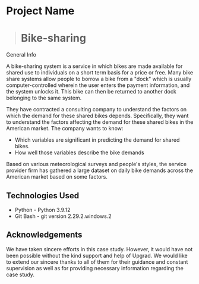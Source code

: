 # Project Name
> # **Bike-sharing**
>
> 



General Info

A bike-sharing system is a service in which bikes are made available for shared use to individuals on a short term basis for a price or free. Many bike share systems allow people to borrow a bike from a "dock" which is usually computer-controlled wherein the user enters the payment information, and the system unlocks it. This bike can then be returned to another dock belonging to the same system.

They have contracted a consulting company to understand the factors on which the demand for these shared bikes depends. Specifically, they want to understand the factors affecting the demand for these shared bikes in the American market. The company wants to know:

- Which variables are significant in predicting the demand for shared bikes.
- How well those variables describe the bike demands

Based on various meteorological surveys and people's styles, the service provider firm has gathered a large dataset on daily bike demands across the American market based on some factors. 




## Technologies Used
- Python - Python 3.9.12
- Git Bash - git version 2.29.2.windows.2



## Acknowledgements

We have taken sincere efforts in this case study. However, it would have not been possible without the kind support and help of Upgrad. We would like to extend our sincere thanks to all of them for their guidance and constant supervision as well as for providing necessary information regarding the case study.